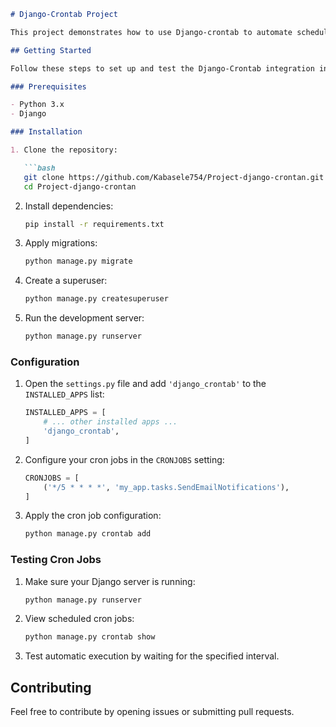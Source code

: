 ```markdown
# Django-Crontab Project

This project demonstrates how to use Django-crontab to automate scheduled tasks in a Django project.

## Getting Started

Follow these steps to set up and test the Django-Crontab integration in your Django project.

### Prerequisites

- Python 3.x
- Django

### Installation

1. Clone the repository:

   ```bash
   git clone https://github.com/Kabasele754/Project-django-crontan.git
   cd Project-django-crontan
   ```

2. Install dependencies:

   ```bash
   pip install -r requirements.txt
   ```

3. Apply migrations:

   ```bash
   python manage.py migrate
   ```

4. Create a superuser:

   ```bash
   python manage.py createsuperuser
   ```

5. Run the development server:

   ```bash
   python manage.py runserver
   ```

### Configuration

1. Open the `settings.py` file and add `'django_crontab'` to the `INSTALLED_APPS` list:

   ```python
   INSTALLED_APPS = [
       # ... other installed apps ...
       'django_crontab',
   ]
   ```

2. Configure your cron jobs in the `CRONJOBS` setting:

   ```python
   CRONJOBS = [
       ('*/5 * * * *', 'my_app.tasks.SendEmailNotifications'),
   ]
   ```

3. Apply the cron job configuration:

   ```bash
   python manage.py crontab add
   ```

### Testing Cron Jobs

1. Make sure your Django server is running:

   ```bash
   python manage.py runserver
   ```

2. View scheduled cron jobs:

   ```bash
   python manage.py crontab show
   ```

3. Test automatic execution by waiting for the specified interval.

## Contributing

Feel free to contribute by opening issues or submitting pull requests.

```
